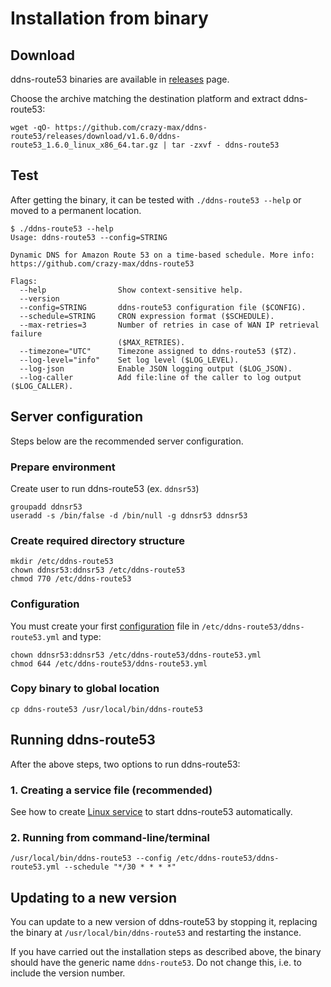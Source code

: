 # Installation from binary

## Download

ddns-route53 binaries are available in [releases](https://github.com/crazy-max/ddns-route53/releases) page.

Choose the archive matching the destination platform and extract ddns-route53:

```
wget -qO- https://github.com/crazy-max/ddns-route53/releases/download/v1.6.0/ddns-route53_1.6.0_linux_x86_64.tar.gz | tar -zxvf - ddns-route53
```

## Test

After getting the binary, it can be tested with `./ddns-route53 --help` or moved to a permanent location.

```
$ ./ddns-route53 --help
Usage: ddns-route53 --config=STRING

Dynamic DNS for Amazon Route 53‎ on a time-based schedule. More info:
https://github.com/crazy-max/ddns-route53

Flags:
  --help                Show context-sensitive help.
  --version
  --config=STRING       ddns-route53 configuration file ($CONFIG).
  --schedule=STRING     CRON expression format ($SCHEDULE).
  --max-retries=3       Number of retries in case of WAN IP retrieval failure
                        ($MAX_RETRIES).
  --timezone="UTC"      Timezone assigned to ddns-route53 ($TZ).
  --log-level="info"    Set log level ($LOG_LEVEL).
  --log-json            Enable JSON logging output ($LOG_JSON).
  --log-caller          Add file:line of the caller to log output ($LOG_CALLER).
```

## Server configuration

Steps below are the recommended server configuration.

### Prepare environment

Create user to run ddns-route53 (ex. `ddnsr53`)

```
groupadd ddnsr53
useradd -s /bin/false -d /bin/null -g ddnsr53 ddnsr53
```

### Create required directory structure

```
mkdir /etc/ddns-route53
chown ddnsr53:ddnsr53 /etc/ddns-route53
chmod 770 /etc/ddns-route53
```

### Configuration

You must create your first [configuration](../configuration.md) file in `/etc/ddns-route53/ddns-route53.yml` and type:

```
chown ddnsr53:ddnsr53 /etc/ddns-route53/ddns-route53.yml
chmod 644 /etc/ddns-route53/ddns-route53.yml
```

### Copy binary to global location

```
cp ddns-route53 /usr/local/bin/ddns-route53
```

## Running ddns-route53

After the above steps, two options to run ddns-route53:

### 1. Creating a service file (recommended)

See how to create [Linux service](linux-service.md) to start ddns-route53 automatically.

### 2. Running from command-line/terminal

```
/usr/local/bin/ddns-route53 --config /etc/ddns-route53/ddns-route53.yml --schedule "*/30 * * * *"
```

## Updating to a new version

You can update to a new version of ddns-route53 by stopping it, replacing the binary at `/usr/local/bin/ddns-route53` and restarting the instance.

If you have carried out the installation steps as described above, the binary should have the generic name `ddns-route53`. Do not change this, i.e. to include the version number.
